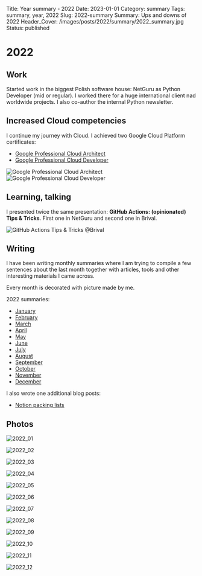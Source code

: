 Title: Year summary - 2022
Date: 2023-01-01
Category: summary
Tags: summary, year, 2022
Slug: 2022-summary
Summary: Ups and downs of 2022
Header_Cover: /images/posts/2022/summary/2022_summary.jpg
Status: published

# 2022

## Work

Started work in the biggest Polish software house: NetGuru as Python Developer (mid or regular).
I worked there for a huge international client nad worldwide projects.
I also co-author the internal Python newsletter.

## Increased Cloud competencies

I continue my journey with Cloud.
I achieved two Google Cloud Platform certificates:

- [Google Professional Cloud Architect](https://www.credential.net/fc647c87-e199-4dd2-b34e-67dbb7bc3d10)
- [Google Professional Cloud Developer](https://www.credential.net/47fe6c30-0530-4291-8f72-93d0bf5d682e)

<img src="{static}/images/posts/2022/summary/gcp_pca.png" alt="Google Professional Cloud Architect" style="display: block; margin-left: auto; margin-right: auto;">

<img src="{static}/images/posts/2022/summary/gcp_pcd.png" alt="Google Professional Cloud Developer" style="display: block; margin-left: auto; margin-right: auto;">

## Learning, talking

I presented twice the same presentation: **GitHub Actions: (opinionated) Tips & Tricks**.
First one in NetGuru and second one in Brival.

![GitHub Actions Tips & Tricks @Brival]({static}/images/posts/2022/2022_10_brival.jpg)

## Writing

I have been writing monthly summaries where I am trying to compile
a few sentences about the last month together with articles, tools and other interesting materials I came across.

Every month is decorated with picture made by me.

2022 summaries:

- [January]({filename}/posts/2022_01_31_january_links.md)
- [February]({filename}/posts/2022_02_28_february_links.md)
- [March]({filename}/posts/2022_03_31_march_links.md)
- [April]({filename}/posts/2022_04_30_april_links.md)
- [May]({filename}/posts/2022_05_31_may_links.md)
- [June]({filename}/posts/2022_06_30_june_links.md)
- [July]({filename}/posts/2022_07_31_july_links.md)
- [August]({filename}/posts/2022_08_30_august_links.md)
- [September]({filename}/posts/2022_09_30_september_links.md)
- [October]({filename}/posts/2022_10_31_october_links.md)
- [November]({filename}/posts/2022_11_30_november_links.md)
- [December]({filename}/posts/2022_12_31_december_links.md)

I also wrote one additional blog posts:

- [Notion packing lists]({filename}/posts/2022_10_xx_notion_packing_list.md)

## Photos

![2022_01]({static}/images/posts/2022/2022_01_xx.jpg)

![2022_02]({static}/images/posts/2022/2022_02_xx.jpg)

![2022_03]({static}/images/posts/2022/2022_03_xx.jpg)

![2022_04]({static}/images/posts/2022/2022_04_xx.jpg)

![2022_05]({static}/images/posts/2022/2022_05_xx.jpg)

![2022_06]({static}/images/posts/2022/2022_06_xx.jpg)

![2022_07]({static}/images/posts/2022/2022_07_xx.jpg)

![2022_08]({static}/images/posts/2022/2022_08_xx.jpg)

![2022_09]({static}/images/posts/2022/2022_09_xx.jpg)

![2022_10]({static}/images/posts/2022/2022_10_xx.jpg)

![2022_11]({static}/images/posts/2022/2022_11_xx.jpg)

![2022_12]({static}/images/posts/2022/2022_12_xx.jpg)
